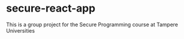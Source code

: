 # secure-react-app
This is a group project for the Secure Programming course at Tampere Universities

